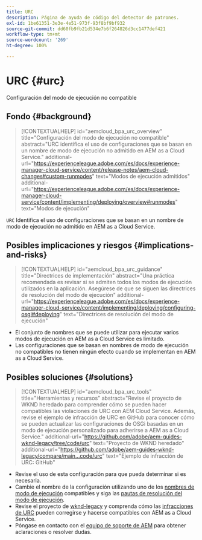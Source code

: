 ```yaml
---
title: URC
description: Página de ayuda de código del detector de patrones.
exl-id: 1be61351-3e3e-4e51-973f-93f8bf9bf932
source-git-commit: dd60fb9fb21d534e7b6f264826d3cc1477def421
workflow-type: tm+mt
source-wordcount: '269'
ht-degree: 100%

---
```


# URC {#urc}

Configuración del modo de ejecución no compatible

## Fondo {#background}

>[!CONTEXTUALHELP]
>id="aemcloud_bpa_urc_overview"
>title="Configuración del modo de ejecución no compatible"
>abstract="URC identifica el uso de configuraciones que se basan en un nombre de modo de ejecución no admitido en AEM as a Cloud Service."
>additional-url="https://experienceleague.adobe.com/es/docs/experience-manager-cloud-service/content/release-notes/aem-cloud-changes#custom-runmodes" text="Modos de ejecución admitidos"
>additional-url="https://experienceleague.adobe.com/es/docs/experience-manager-cloud-service/content/implementing/deploying/overview#runmodes" text="Modos de ejecución"

`URC` Identifica el uso de configuraciones que se basan en un nombre de modo de ejecución no admitido en AEM as a Cloud Service.

## Posibles implicaciones y riesgos {#implications-and-risks}

>[!CONTEXTUALHELP]
>id="aemcloud_bpa_urc_guidance"
>title="Directrices de implementación"
>abstract="Una práctica recomendada es revisar si se admiten todos los modos de ejecución utilizados en la aplicación. Asegúrese de que se siguen las directrices de resolución del modo de ejecución"
>additional-url="https://experienceleague.adobe.com/es/docs/experience-manager-cloud-service/content/implementing/deploying/configuring-osgi#deploying" text="Directrices de resolución del modo de ejecución"

* El conjunto de nombres que se puede utilizar para ejecutar varios modos de ejecución en AEM as a Cloud Service es limitado.
* Las configuraciones que se basan en nombres de modo de ejecución no compatibles no tienen ningún efecto cuando se implementan en AEM as a Cloud Service.

## Posibles soluciones {#solutions}

>[!CONTEXTUALHELP]
>id="aemcloud_bpa_urc_tools"
>title="Herramientas y recursos"
>abstract="Revise el proyecto de WKND heredado para comprender cómo se pueden hacer compatibles las violaciones de URC con AEM Cloud Service. Además, revise el ejemplo de infracción de URC en GitHub para conocer cómo se pueden actualizar las configuraciones de OSGi basadas en un modo de ejecución personalizado para adherirse a AEM as a Cloud Service."
>additional-url="https://github.com/adobe/aem-guides-wknd-legacy/tree/code/urc" text="Proyecto de WKND heredado"
>additional-url="https://github.com/adobe/aem-guides-wknd-legacy/compare/main...code/urc" text="Ejemplo de infracción de URC: GitHub"

* Revise el uso de esta configuración para que pueda determinar si es necesaria.
* Cambie el nombre de la configuración utilizando uno de los [nombres de modo de ejecución](https://experienceleague.adobe.com/es/docs/experience-manager-cloud-service/content/release-notes/aem-cloud-changes#custom-runmodes) compatibles y siga las [pautas de resolución del modo de ejecución](https://experienceleague.adobe.com/es/docs/experience-manager-cloud-service/content/implementing/deploying/configuring-osgi#runmode-resolution).
* Revise el proyecto de [wknd-legacy](https://github.com/adobe/aem-guides-wknd-legacy/tree/code/urc) y comprenda cómo las [infracciones de URC](https://github.com/adobe/aem-guides-wknd-legacy/compare/main...code/urc) pueden corregirse y hacerse compatibles con AEM as a Cloud Service.
* Póngase en contacto con el [equipo de soporte de AEM](https://helpx.adobe.com/es/enterprise/using/support-for-experience-cloud.html) para obtener aclaraciones o resolver dudas.
